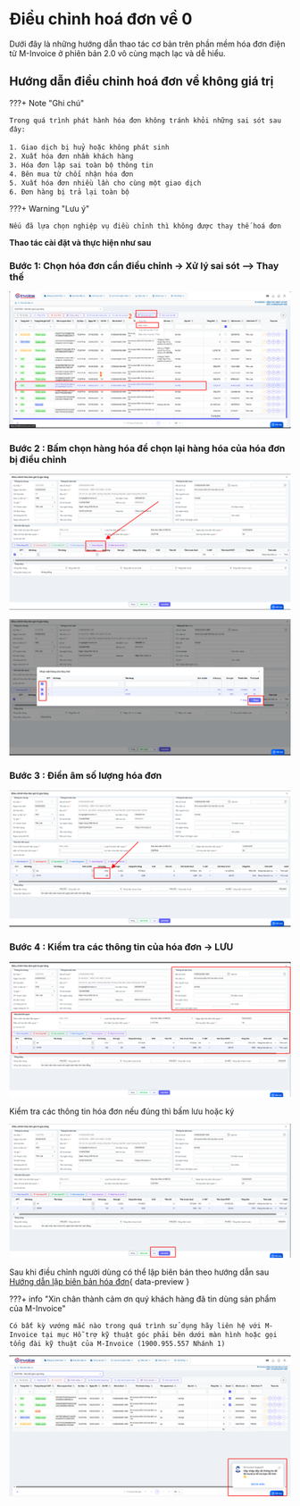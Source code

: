# **Điều chỉnh hoá đơn về 0**

Dưới đây là những hướng dẫn thao tác cơ bản trên phần mềm hóa đơn điện tử M-Invoice ở phiên bản 2.0 vô cùng mạch lạc và dễ hiểu.

## **Hướng dẫn điều chỉnh hoá đơn về không giá trị**

???+ Note "Ghi chú"

    Trong quá trình phát hành hóa đơn không tránh khỏi những sai sót sau đây:

    1. Giao dịch bị huỷ hoặc không phát sinh
    2. Xuất hóa đơn nhầm khách hàng
    3. Hóa đơn lập sai toàn bộ thông tin
    4. Bên mua từ chối nhận hóa đơn
    5. Xuất hóa đơn nhiều lần cho cùng một giao dịch
    6. Đơn hàng bị trả lại toàn bộ

???+ Warning "Lưu ý"

    Nếu đã lựa chọn nghiệp vụ điều chỉnh thì không được thay thế hoá đơn

**Thao tác cài đặt và thực hiện như sau**

### **Bước 1: Chọn hóa đơn cần điều chỉnh -> Xử lý sai sót --> Thay thế**

![Hình 1](../assets/images/invoice2/2.0_dieuchinhgiam_1.png)

### **Bước 2 : Bấm chọn hàng hóa để chọn lại hàng hóa của hóa đơn bị điều chỉnh**

![Hình 2](../assets/images/invoice2/2.0_dieuchinhgiam_2.png)

![Hình 3](../assets/images/invoice2/2.0_dieuchinhgiam_3.png)

### **Bước 3 : Điền âm số lượng hóa đơn**

![Hình 4](../assets/images/invoice2/2.0_dieuchinhgiam_4.png)

### **Bước 4 : Kiểm tra các thông tin của hóa đơn -> LƯU**

![Hình 5](../assets/images/invoice2/2.0_dieuchinhgiam_5.png)

Kiểm tra các thông tin hóa đơn nếu đúng thì bấm lưu hoặc ký

![Hình 6](../assets/images/invoice2/2.0_dieuchinhgiam_6.png)

Sau khi điều chỉnh người dùng có thể lập biên bản theo hướng dẫn sau [Hướng dẫn lập biên bản hóa đơn](lap-bien-ban-hoa-don.md#attribute-lists){ data-preview }

???+ info "Xin chân thành cảm ơn quý khách hàng đã tin dùng sản phẩm của M-Invoice"

    Có bất kỳ vướng mắc nào trong quá trình sử dụng hãy liên hệ với M-Invoice tại mục Hỗ trợ kỹ thuật góc phải bên dưới màn hình hoặc gọi tổng đài kỹ thuật của M-Invoice (1900.955.557 Nhánh 1)

![Hình 5](../assets/images/invoice2/hotro.png)

